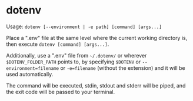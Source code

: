 # dotenv

Usage: `dotenv [--environment | -e path] [command] [args...]`

Place a ".env" file at the same level where the current working directory is,
then execute `dotenv [command] [args...]`.

Additionally, use a ".env" file from `~/.dotenv/` or wherever `$DOTENV_FOLDER_PATH`
points to, by specifying `$DOTENV` or `--environment=filename` or `-e=filename` (without
the extension) and it will be used automatically.

The command will be executed, stdin, stdout and stderr will be piped, and the
exit code will be passed to your terminal.